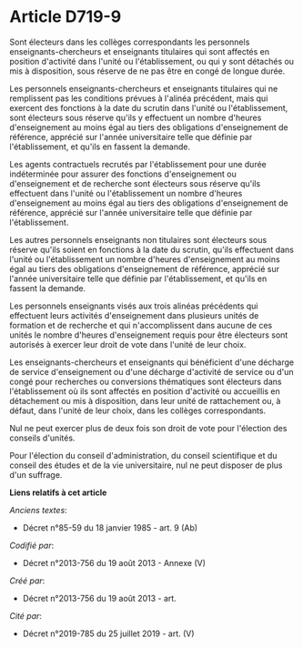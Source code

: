 # Article D719-9

Sont électeurs dans les collèges correspondants les personnels enseignants-chercheurs et enseignants titulaires qui sont
affectés en position d'activité dans l'unité ou l'établissement, ou qui y sont détachés ou mis à disposition, sous réserve de
ne pas être en congé de longue durée.

Les personnels enseignants-chercheurs et enseignants titulaires qui ne remplissent pas les conditions prévues à l'alinéa
précédent, mais qui exercent des fonctions à la date du scrutin dans l'unité ou l'établissement, sont électeurs sous réserve
qu'ils y effectuent un nombre d'heures d'enseignement au moins égal au tiers des obligations d'enseignement de référence,
apprécié sur l'année universitaire telle que définie par l'établissement, et qu'ils en fassent la demande.

Les agents contractuels recrutés par l'établissement pour une durée indéterminée pour assurer des fonctions d'enseignement ou
d'enseignement et de recherche sont électeurs sous réserve qu'ils effectuent dans l'unité ou l'établissement un nombre
d'heures d'enseignement au moins égal au tiers des obligations d'enseignement de référence, apprécié sur l'année
universitaire telle que définie par l'établissement.

Les autres personnels enseignants non titulaires sont électeurs sous réserve qu'ils soient en fonctions à la date du scrutin,
qu'ils effectuent dans l'unité ou l'établissement un nombre d'heures d'enseignement au moins égal au tiers des obligations
d'enseignement de référence, apprécié sur l'année universitaire telle que définie par l'établissement, et qu'ils en fassent
la demande.

Les personnels enseignants visés aux trois alinéas précédents qui effectuent leurs activités d'enseignement dans plusieurs
unités de formation et de recherche et qui n'accomplissent dans aucune de ces unités le nombre d'heures d'enseignement requis
pour être électeurs sont autorisés à exercer leur droit de vote dans l'unité de leur choix.

Les enseignants-chercheurs et enseignants qui bénéficient d'une décharge de service d'enseignement ou d'une décharge
d'activité de service ou d'un congé pour recherches ou conversions thématiques sont électeurs dans l'établissement où ils
sont affectés en position d'activité ou accueillis en détachement ou mis à disposition, dans leur unité de rattachement ou, à
défaut, dans l'unité de leur choix, dans les collèges correspondants.

Nul ne peut exercer plus de deux fois son droit de vote pour l'élection des conseils d'unités.

Pour l'élection du conseil d'administration, du conseil scientifique et du conseil des études et de la vie universitaire, nul
ne peut disposer de plus d'un suffrage.

**Liens relatifs à cet article**

_Anciens textes_:

  - Décret n°85-59 du 18 janvier 1985 - art. 9 (Ab)

_Codifié par_:

  - Décret n°2013-756 du 19 août 2013 -  Annexe (V)

_Créé par_:

  - Décret n°2013-756 du 19 août 2013 - art.

_Cité par_:

  - Décret n°2019-785 du 25 juillet 2019 - art. (V)
